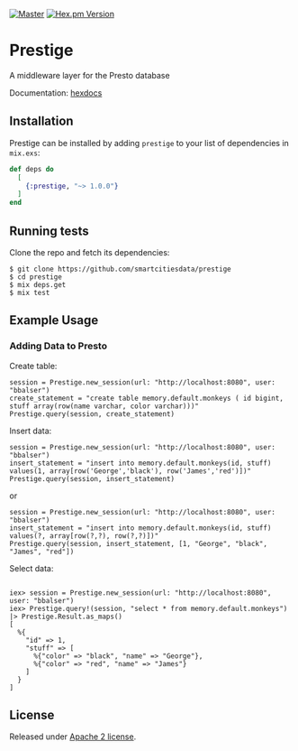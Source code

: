 [![Master](https://travis-ci.org/smartcitiesdata/prestige.svg?branch=master)](https://travis-ci.org/smartcitiesdata/prestige)
[![Hex.pm Version](http://img.shields.io/hexpm/v/prestige.svg?style=flat)](https://hex.pm/packages/prestige)

# Prestige

A middleware layer for the Presto database

Documentation: [hexdocs](https://hexdocs.pm/prestige)

## Installation

Prestige can be installed by adding `prestige` to your list of dependencies in `mix.exs`:

```elixir
def deps do
  [
    {:prestige, "~> 1.0.0"}
  ]
end
```

## Running tests
Clone the repo and fetch its dependencies:

```
$ git clone https://github.com/smartcitiesdata/prestige
$ cd prestige
$ mix deps.get
$ mix test
```

## Example Usage

### Adding Data to Presto

Create table:

```
session = Prestige.new_session(url: "http://localhost:8080", user: "bbalser")
create_statement = "create table memory.default.monkeys ( id bigint, stuff array(row(name varchar, color varchar)))"
Prestige.query(session, create_statement)
```

Insert data:

```
session = Prestige.new_session(url: "http://localhost:8080", user: "bbalser")
insert_statement = "insert into memory.default.monkeys(id, stuff) values(1, array[row('George','black'), row('James','red')])"
Prestige.query(session, insert_statement)
```

 or 

```
session = Prestige.new_session(url: "http://localhost:8080", user: "bbalser")
insert_statement = "insert into memory.default.monkeys(id, stuff) values(?, array[row(?,?), row(?,?)])"
Prestige.query(session, insert_statement, [1, "George", "black", "James", "red"])
```

Select data:
```

iex> session = Prestige.new_session(url: "http://localhost:8080", user: "bbalser")
iex> Prestige.query!(session, "select * from memory.default.monkeys") |> Prestige.Result.as_maps()
[
  %{
    "id" => 1,
    "stuff" => [
      %{"color" => "black", "name" => "George"},
      %{"color" => "red", "name" => "James"}
    ]
  }
]
```

## License
Released under [Apache 2 license](https://github.com/smartcitiesdata/prestige/blob/master/LICENSE).
